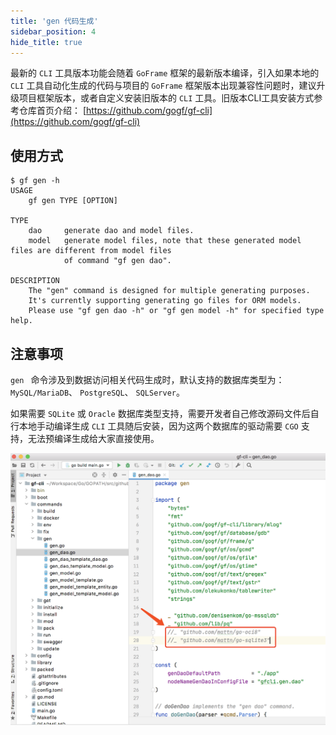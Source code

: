 ```yaml
---
title: 'gen 代码生成'
sidebar_position: 4
hide_title: true
---
```


最新的 `CLI` 工具版本功能会随着 `GoFrame` 框架的最新版本编译，引入如果本地的 `CLI` 工具自动化生成的代码与项目的 `GoFrame` 框架版本出现兼容性问题时，建议升级项目框架版本，或者自定义安装旧版本的 `CLI` 工具。旧版本CLI工具安装方式参考仓库首页介绍： [https://github.com/gogf/gf-cli](https://github.com/gogf/gf-cli)

## 使用方式

```
$ gf gen -h
USAGE
    gf gen TYPE [OPTION]

TYPE
    dao     generate dao and model files.
    model   generate model files, note that these generated model files are different from model files
            of command "gf gen dao".

DESCRIPTION
    The "gen" command is designed for multiple generating purposes.
    It's currently supporting generating go files for ORM models.
    Please use "gf gen dao -h" or "gf gen model -h" for specified type help.
```

## 注意事项

`gen ` 命令涉及到数据访问相关代码生成时，默认支持的数据库类型为： `MySQL/MariaDB`、 `PostgreSQL`、 `SQLServer`。

如果需要 `SQLite` 或 `Oracle` 数据库类型支持，需要开发者自己修改源码文件后自行本地手动编译生成 `CLI` 工具随后安装，因为这两个数据库的驱动需要 `CGO` 支持，无法预编译生成给大家直接使用。

![](/markdown/080bc4b472533c169e4ef11836faa0ac.png)